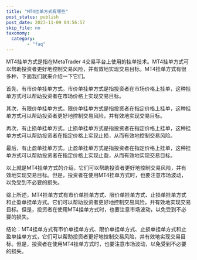 ```yaml
---
title: "MT4挂单方式有哪些"
post_status: publish
post_date: 2023-11-09 04:56:57
skip_file: no
taxonomy:
  category:
        - "faq"
---
```


MT4挂单方式是指在MetaTrader 4交易平台上使用的挂单技术。MT4挂单方式可以帮助投资者更好地控制交易风险，并有效地实现交易目标。MT4挂单方式有很多种，下面我们就来介绍一下它们。

首先，有市价单挂单方式。市价单挂单方式是指投资者在市场价格上挂单，这种挂单方式可以帮助投资者在市场价格上实现交易目标。

其次，有限价单挂单方式。限价单挂单方式是指投资者在指定价格上挂单，这种挂单方式可以帮助投资者更好地控制交易风险，并有效地实现交易目标。

再次，有止损单挂单方式。止损单挂单方式是指投资者在指定价格上挂单，这种挂单方式可以帮助投资者在指定价格上实现止损，从而有效地控制交易风险。

最后，有止盈单挂单方式。止盈单挂单方式是指投资者在指定价格上挂单，这种挂单方式可以帮助投资者在指定价格上实现止盈，从而有效地实现交易目标。

以上就是MT4挂单方式的介绍，它们可以帮助投资者更好地控制交易风险，并有效地实现交易目标。但是，投资者在使用MT4挂单方式时，也要注意市场波动，以免受到不必要的损失。

综上所述，MT4挂单方式有市价单挂单方式、限价单挂单方式、止损单挂单方式和止盈单挂单方式。它们可以帮助投资者更好地控制交易风险，并有效地实现交易目标。但是，投资者在使用MT4挂单方式时，也要注意市场波动，以免受到不必要的损失。

结论：MT4挂单方式有市价单挂单方式、限价单挂单方式、止损单挂单方式和止盈单挂单方式，它们可以帮助投资者更好地控制交易风险，并有效地实现交易目标。但是，投资者在使用MT4挂单方式时，也要注意市场波动，以免受到不必要的损失。
